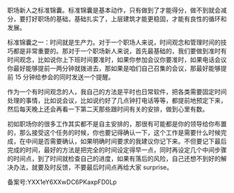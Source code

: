 职场新人之标准锦囊。标准锦囊是基本动作，只有做到了才能得分，做不到就会减分，要打好职场的基础，基础扎实了，上层建筑才能更稳固，才能有良性的循环和发展。

标准锦囊之一：时间就是生产力。对于一个职场人来说，时间观念和管理时间的技巧都是非常重要的。那对于一个职场新人来说，首先最基础的，我们要做到准时有时间观念，比如说你上下班时间要准时，如果你参加会议你要准时，如果电话会议你最好能够提前一两分钟就拨进去，那如果是咱们自己召集的会议，那最好能够提前 15 分钟给参会的同时发送一个提醒。

作为一个有时间观念的人，我自己的方法是平时也日常软件，把各类需要固定时间处理的事情，比如说会议，比如说约好了几点钟打电话等等，都提前地预定下来，然后每天晚上还会再看一下第二天那些跟时间有关的安排，做到心里有数。

初如职场你的很多工作其实都不是自主安排的，那很有可能都是你的领导给你布置的，那么接受这个任务的时候，你也要记得确认一下，这个工作是需要什么时候完成，在中间是否需要确认，如果明确时间要求的我建议你记下来。不但要记下最后完成的时间，最好的方法是把完全的时间设定得早一点，同时再设定几个中间步骤的时间点，到了时间就检查自己的进度，如果有落后的风险，自己还想不到好的解决办法，就要及时反馈，不要最后时间点再给大家 surprise。

备案号:YXX1eY6XXwDC6PKaxpFD0Lp